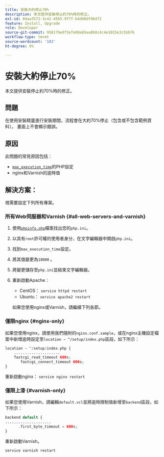 ```yaml
---
title: 安裝大約停止70%
description: 本文提供安裝停止約70%時的修正。
exl-id: 04aa3572-3c42-4565-9f7f-b4d90df96df2
feature: Install, Upgrade
role: Developer
source-git-commit: 958179e0f3efe08e65ea8b0c4c4e1015e3c5bb76
workflow-type: tm+mt
source-wordcount: '183'
ht-degree: 0%

---
```


# 安裝大約停止70%

本文提供安裝停止約70%時的修正。

## 問題

在使用安裝精靈進行安裝期間，流程會在大約70%停止（包含或不包含範例資料）。 畫面上不會顯示錯誤。

## 原因

此問題的常見原因包括：

* [`max_execution_time`](http://php.net/manual/en/info.configuration.php#ini.max-execution-time)的PHP設定
* nginx和Varnish的逾時值

## 解決方案：

視需要設定下列所有專案。

### 所有Web伺服器和Varnish {#all-web-servers-and-varnish}

1. 使用[`phpinfo.php`](https://devdocs.magento.com/guides/v2.3/install-gde/prereq/optional.html#install-optional-phpinfo)檔案找出您的`php.ini`。
1. 以具有`root`許可權的使用者身分，在文字編輯器中開啟`php.ini`。
1. 找到`max_execution_time`設定。
1. 將其值變更為`18000` 。
1. 將變更儲存至`php.ini`並結束文字編輯器。
1. 重新啟動Apache：

   * CentOS： `service httpd restart`
   * Ubuntu： `service apache2 restart`

   如果您使用nginx或Varnish，請繼續下列各節。

### 僅限nginx {#nginx-only}

如果您使用nginx，請使用我們隨附的`nginx.conf.sample`，或在nginx主機設定檔案中新增逾時設定至`location ~ ^/setup/index.php`區段，如下所示：

```php
location ~ ^/setup/index.php {
    .....................
    fastcgi_read_timeout 600s;
       fastcgi_connect_timeout 600s;
}
```

重新啟動nginx： `service nginx restart`

### 僅限上漆 {#varnish-only}

如果您使用Varnish，請編輯`default.vcl`並將逾時限制值新增至`backend`區段，如下所示：

```php
backend default {
.....................
      .first_byte_timeout = 600s;
}
```

重新啟動Varnish。

```php
service varnish restart
```
